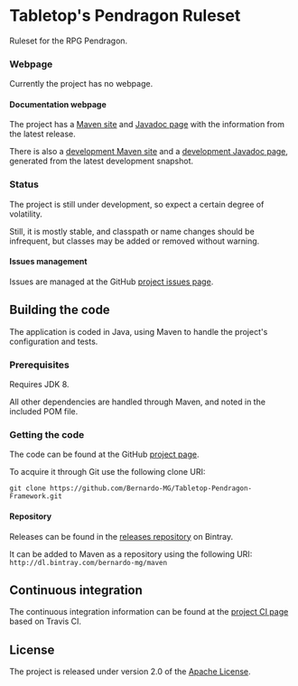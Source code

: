 # Tabletop's Pendragon Ruleset
Ruleset for the RPG Pendragon.

### Webpage
Currently the project has no webpage.

#### Documentation webpage
The project has a [Maven site][] and [Javadoc page][] with the information from the
latest release.

There is also a [development Maven site][] and a [development Javadoc page][], generated from the latest development snapshot.

### Status
The project is still under development, so expect a certain degree of volatility.

Still, it is mostly stable, and classpath or name changes should be infrequent, but classes may be added or removed without warning.

#### Issues management
Issues are managed at the GitHub [project issues page][].

## Building the code
The application is coded in Java, using Maven to handle the project's configuration and tests.

### Prerequisites
Requires JDK 8.

All other dependencies are handled through Maven, and noted in the included POM file.

### Getting the code
The code can be found at the GitHub [project page][].

To acquire it through Git use the following clone URI:

`git clone https://github.com/Bernardo-MG/Tabletop-Pendragon-Framework.git`

#### Repository
Releases can be found in the [releases repository][] on Bintray.

It can be added to Maven as a repository using the following URI:
`http://dl.bintray.com/bernardo-mg/maven`

## Continuous integration
The continuous integration information can be found at the [project CI page][] based on Travis CI.

## License
The project is released under version 2.0 of the [Apache License][].

[development Javadoc page]: http://docs.wandrell.com/development/maven/tabletop-pendragon-framework/apidocs
[development Maven site]: http://docs.wandrell.com/development/maven/tabletop-pendragon-framework
[Apache License]: http://www.apache.org/licenses/LICENSE-2.0
[Javadoc page]: http://docs.wandrell.com/maven/tabletop-pendragon-framework/apidocs
[Maven site]: http://docs.wandrell.com/maven/tabletop-pendragon-framework
[project CI page]: https://travis-ci.org/Bernardo-MG/Tabletop-Pendragon-Framework
[project issues page]: https://github.com/Bernardo-MG/Tabletop-Pendragon-Framework/issues
[project page]: http://github.com/Bernardo-MG/Tabletop-Pendragon-Framework
[releases repository]: http://dl.bintray.com/bernardo-mg/tabletop-pendragon-framework